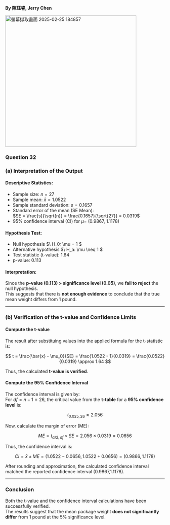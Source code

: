 **By 陳珏睿, Jerry Chen**

<img width="414" alt="螢幕擷取畫面 2025-02-25 184857" src="https://github.com/user-attachments/assets/2d5037bc-0211-4c70-8880-61de30ed9b48" />

### Question 32
### **(a) Interpretation of the Output**  

#### **Descriptive Statistics:**  
- Sample size: $n = 27$  
- Sample mean: $\bar{x} = 1.0522$  
- Sample standard deviation: $s = 0.1657$  
- Standard error of the mean (SE Mean):  
  $SE = \frac{s}{\sqrt{n}} = \frac{0.1657}{\sqrt{27}} = 0.0319$  
- 95% confidence interval (CI) for $\mu$= (0.9867, 1.1178)  

#### **Hypothesis Test:**  
- Null hypothesis $\ H_0: \mu = 1 $  
- Alternative hypothesis $\ H_a: \mu \neq 1 $  
- Test statistic (t-value): 1.64
- p-value: 0.113 

#### **Interpretation:**  
Since the **p-value (0.113) > significance level (0.05)**, we **fail to reject** the null hypothesis.  
This suggests that there is **not enough evidence** to conclude that the true mean weight differs from 1 pound.  

---

### **(b) Verification of the t-value and Confidence Limits**  

#### **Compute the t-value**  
The result after substituing values into the applied formula for the t-statistic is:  

$$
t = \frac{\bar{x} - \mu_0}{SE} = \frac{1.0522 - 1}{0.0319} = \frac{0.0522}{0.0319} \approx 1.64
$$  

Thus, the calculated **t-value is verified**.  

#### **Compute the 95% Confidence Interval**  
The confidence interval is given by:  
For $df = n - 1 = 26$, the critical value from the **t-table** for a **95% confidence level** is:  

$$
t_{0.025,26} \approx 2.056
$$  

Now, calculate the margin of error (ME):  

$$
ME = t_{\alpha/2, df} \times SE = 2.056 \times 0.0319 = 0.0656
$$  

Thus, the confidence interval is:  

$$
CI = \bar{x} \pm ME = (1.0522 - 0.0656, 1.0522 + 0.0656) = (0.9866, 1.1178)
$$ 

After rounding and approximation, the calculated confidence interval matched the reported confidence interval (0.9867,1.1178).

---

### **Conclusion**  
Both the t-value and the confidence interval calculations have been successfully verified.  
The results suggest that the mean package weight **does not significantly differ** from 1 pound at the 5% significance level.
